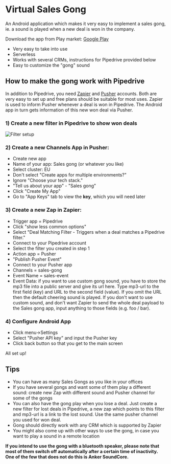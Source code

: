 # Virtual Sales Gong

An Android application which makes it very easy to implement a sales gong, ie. a sound is played when a new deal is won in the company.

Download the app from Play market: [Google Play](https://play.google.com/store/apps/details?id=zyzzyx.salesgong)

* Very easy to take into use
* Serverless
* Works with several CRMs, instructions for Pipedrive provided below
* Easy to customize the "gong" sound

## How to make the gong work with Pipedrive

In addition to Pipedrive, you need [Zapier](https://www.zapier.com) and [Pusher](https://www.pusher.com) accounts. Both are very easy to set up and free plans should be suitable for most uses. Zapier is used to inform Pusher whenever a deal is won in Pipedrive. The Android app in turn gets information of this new won deal via Pusher.

### 1) Create a new filter in Pipedrive to show won deals

![Filter setup](https://www.dropbox.com/s/3bfumiz6hp02gnp/pipedrive_filter.png?raw=1)

### 2) Create a new Channels App in Pusher:

* Create new app
* Name of your app: Sales gong (or whatever you like)
* Select cluster: EU
* Don't select "Create apps for multiple environments?"
* Ignore "Choose your tech stack."
* "Tell us about your app" - "Sales gong"
* Click "Create My App"
* Go to "App Keys" tab to view the __key__, which you will need later

### 3) Create a new Zap in Zapier:

* Trigger app = Pipedrive
* Click "show less common options"
* Select "Deal Matching Filter - Triggers when a deal matches a Pipedrive filter."
* Connect to your Pipedrive account
* Select the filter you created in step 1
* Action app = Pusher
* "Publish Pusher Event"
* Connect to your Pusher app
* Channels = sales-gong
* Event Name = sales-event
* Event Data: if you want to use custom gong sound, you have to store the mp3 file into a public server and give its url here. Type mp3-url to the first field (key) and URL to the second field (value). If you omit the URL then the default cheering sound is played. If you don't want to use custom sound, and don't want Zapier to send the whole deal payload to the Sales gong app, input anything to those fields (e.g. foo / bar).

### 4) Configure Android App

* Click menu->Settings
* Select "Pusher API key" and input the Pusher key
* Click back button so that you get to the main screen

All set up!

## Tips

* You can have as many Sales Gongs as you like in your offices
* If you have several gongs and want some of them play a different sound: create new Zap with different sound and Pusher channel for some of the gongs
* You can also have the gong play when you lose a deal. Just create a new filter for lost deals in Pipedrive, a new zap which points to this filter and mp3-url is a link to the lost sound. Use the same pusher channel you used for won deal.
* Gong should directly work with any CRM which is supported by Zapier
* You might also come up with other ways to use the gong, in case you want to play a sound in a remote location

__If you intend to use the gong with a bluetooth speaker, please note that most of them switch off automatically after a certain time of inactivity. One of the few that does not do this is Anker SoundCore.__
